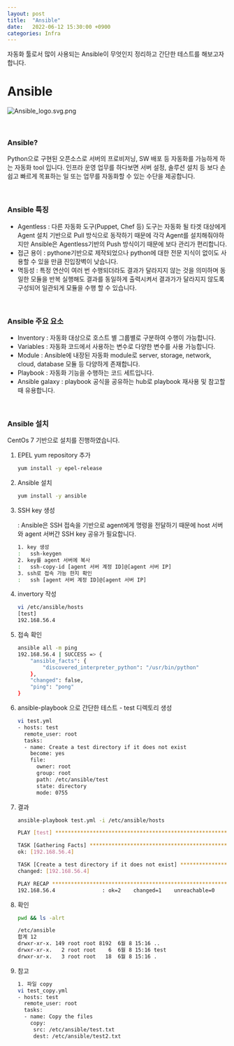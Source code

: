 ```yaml
---
layout: post
title:  "Ansible"
date:   2022-06-12 15:30:00 +0900
categories: Infra
---
```


자동화 툴로서 많이 사용되는 Ansible이 무엇인지 정리하고 간단한 테스트를 해보고자 합니다. 

# Ansible

![Ansible_logo.svg.png](https://upload.wikimedia.org/wikipedia/commons/2/24/Ansible_logo.svg)

&nbsp;
&nbsp;

### Ansible?

Python으로 구현된 오픈소스로 서버의 프로비저닝, SW 배포 등 자동화를 가능하게 하는 자동화 tool 입니다. 인프라 운영 업무를 하다보면 서버 설정, 솔루션 설치 등 보다 손쉽고 빠르게 목표하는 일 또는 업무를 자동화할 수 있는 수단을 제공합니다. 

&nbsp;

### Ansible 특징

- Agentless : 다른 자동화 도구(Puppet, Chef 등) 도구는 자동화 될 타겟 대상에게 Agent 설치 기반으로 Pull 방식으로 동작하기 때문에 각각 Agent를 설치해줘야하지만 Ansible은 Agentless기반의 Push 방식이기 때문에 보다 관리가 편리합니다.
- 접근 용이 : pythone기반으로 제작되었으나 python에 대한 전문 지식이 없이도 사용할 수 있을 만큼 진입장벽이 낮습니다.
- 멱등성 : 특정 연산이 여러 번 수행되더라도 결과가 달라지지 않는 것을 의미하며 동일한 모듈을 반복 실행해도 결과를 동일하게 출력시켜서 결과가가 달라지지 않도록 구성되어 일관되게 모듈을 수행 할 수 있습니다.

&nbsp;

### Ansible 주요 요소

- Inventory : 자동화 대상으로 호스트 별 그룹별로 구분하여 수행이 가능합니다.
- Variables : 자동화 코드에서 사용하는 변수로 다양한 변수를 사용 가능합니다.
- Module : Ansible에 내장된 자동화 module로 server, storage, network, cloud, database 모듈 등 다양하게 존재합니다.
- Playbook : 자동화 기능을 수행하는 코드 세트입니다.
- Ansible galaxy : playbook 공식을 공유하는 hub로 playbook 재사용 및 참고할 때 유용합니다.

&nbsp;

### Ansible 설치

CentOs 7 기반으로 설치를 진행하였습니다.

1. EPEL yum repository  추가
    
    ```bash
    yum install -y epel-release
    ```
    
2. Ansible 설치
    
    ```bash
    yum install -y ansible
    ```
    
3. SSH key 생성
    
    : Ansible은 SSH 접속을 기반으로 agent에게 명령을 전달하기 때문에 host 서버와 agent 서버간 SSH key 공유가 필요합니다.
    
    ```bash
    1. key 생성
    :	ssh-keygen
    2. key를 agent 서버에 복사
    :	ssh-copy-id [agent 서버 계정 ID]@[agent 서버 IP]
    3. ssh로 접속 가능 한지 확인
    :	ssh [agent 서버 계정 ID]@[agent 서버 IP]
    ```
    
4. invertory 작성
    
    ```bash
    vi /etc/ansible/hosts
    [test]
    192.168.56.4
    ```
    
5. 접속 확인
    
    ```bash
    ansible all -m ping
    192.168.56.4 | SUCCESS => {
        "ansible_facts": {
            "discovered_interpreter_python": "/usr/bin/python"
        }, 
        "changed": false, 
        "ping": "pong"
    }
    ```
    
6. ansible-playbook 으로 간단한 테스트 - test 디렉토리 생성
    
    ```bash
    vi test.yml 
    - hosts: test
      remote_user: root
      tasks:
      - name: Create a test directory if it does not exist
        become: yes
        file:
          owner: root
          group: root
          path: /etc/ansible/test
          state: directory
          mode: 0755
    ```
    
7. 결과
    
    ```bash
    ansible-playbook test.yml -i /etc/ansible/hosts 
    
    PLAY [test] ***************************************************************************************************************************************************************
    
    TASK [Gathering Facts] ****************************************************************************************************************************************************
    ok: [192.168.56.4]
    
    TASK [Create a test directory if it does not exist] ***********************************************************************************************************************
    changed: [192.168.56.4]
    
    PLAY RECAP ****************************************************************************************************************************************************************
    192.168.56.4               : ok=2    changed=1    unreachable=0    failed=0    skipped=0    rescued=0    ignored=0
    ```
    
8. 확인
    
    ```bash
    pwd && ls -alrt
    
    /etc/ansible
    합계 12
    drwxr-xr-x. 149 root root 8192  6월 8 15:16 ..
    drwxr-xr-x.   2 root root    6  6월 8 15:16 test
    drwxr-xr-x.   3 root root   18  6월 8 15:16 .
    ```
    
9. 참고
    
    ```bash
    1. 파일 copy
    vi test_copy.yml 
    - hosts: test
      remote_user: root
      tasks:
      - name: Copy the files
        copy:
         src: /etc/ansible/test.txt
         dest: /etc/ansible/test2.txt
    ```
    
&nbsp;